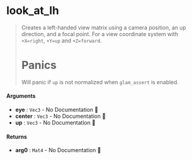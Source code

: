 # look\_at\_lh

>  Creates a left-handed view matrix using a camera position, an up direction, and a focal
>  point.
>  For a view coordinate system with `+X=right`, `+Y=up` and `+Z=forward`.
>  # Panics
>  Will panic if `up` is not normalized when `glam_assert` is enabled.

#### Arguments

- **eye** : `Vec3` \- No Documentation 🚧
- **center** : `Vec3` \- No Documentation 🚧
- **up** : `Vec3` \- No Documentation 🚧

#### Returns

- **arg0** : `Mat4` \- No Documentation 🚧
